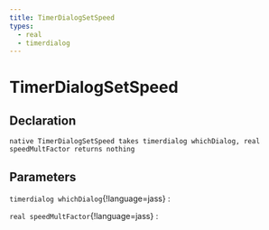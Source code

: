 ```yaml
---
title: TimerDialogSetSpeed
types:
  - real
  - timerdialog
---
```


# TimerDialogSetSpeed

## Declaration

```jass
native TimerDialogSetSpeed takes timerdialog whichDialog, real speedMultFactor returns nothing
```

## Parameters
`timerdialog whichDialog`{!language=jass}
: 

`real speedMultFactor`{!language=jass}
: 
